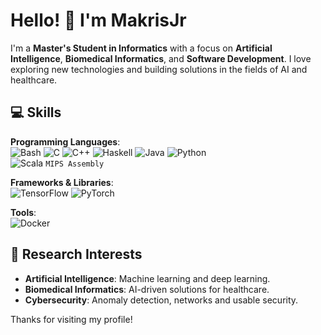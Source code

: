 # Hello! 👋 I'm MakrisJr

I'm a **Master's Student in Informatics** with a focus on **Artificial Intelligence**, **Biomedical Informatics**, and **Software Development**. I love exploring new technologies and building solutions in the fields of AI and healthcare.

## 💻 Skills
**Programming Languages**:  
![Bash](https://img.shields.io/badge/Bash-4EAA25?style=flat-square&logo=gnu-bash&logoColor=white)
![C](https://img.shields.io/badge/C-00599C?style=flat-square&logo=c&logoColor=white) 
![C++](https://img.shields.io/badge/C++-00599C?style=flat-square&logo=c%2B%2B&logoColor=white) 
![Haskell](https://img.shields.io/badge/Haskell-5D4F85?style=flat-square&logo=haskell&logoColor=white) 
![Java](https://img.shields.io/badge/Java-007396?style=flat-square&logo=java&logoColor=white) 
![Python](https://img.shields.io/badge/Python-3776AB?style=flat-square&logo=python&logoColor=white)  
![Scala](https://img.shields.io/badge/Scala-DC322F?style=flat-square&logo=scala&logoColor=white)
`MIPS Assembly`


**Frameworks & Libraries**:  
![TensorFlow](https://img.shields.io/badge/TensorFlow-FF6F00?style=flat-square&logo=tensorflow&logoColor=white) 
![PyTorch](https://img.shields.io/badge/PyTorch-EE4C2C?style=flat-square&logo=pytorch&logoColor=white)

**Tools**:  
![Docker](https://img.shields.io/badge/Docker-2496ED?style=flat-square&logo=docker&logoColor=white)

## 🔭 Research Interests
- **Artificial Intelligence**: Machine learning and deep learning.
- **Biomedical Informatics**: AI-driven solutions for healthcare.
- **Cybersecurity**: Anomaly detection, networks and usable security.

Thanks for visiting my profile!
